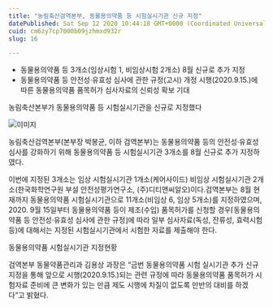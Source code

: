 ```yaml
---
title: "농림축산검역본부, 동물용의약품 등 시험실시기관 신규 지정"
datePublished: Sat Sep 12 2020 10:44:18 GMT+0000 (Coordinated Universal Time)
cuid: cm6zy7cp7000b09jzhmxd932r
slug: 16

---
```



- 동물용의약품 등 3개소(임상시험 1, 비임상시험 2개소) 8월 신규로 추가 지정
- 동물용의약품 등 안전성‧유효성 심사에 관한 규정(고시) 개정 시행(2020.9.15.)에 따른 동물용의약품 품목허가 심사자료의 신뢰성 확보 기대

농림축산본부가 동물용의약품 등 시험실시기관을 신규로 지정했다

![이미지](https://cdn.hashnode.com/res/hashnode/image/upload/v1739246069080/33ad9971-a966-4a1d-9d66-3a8cef16ea5d.jpeg)

농림축산검역본부(본부장 박봉균, 이하 검역본부)는 동물용의약품 등의 안전성‧유효성 심사를 강화하기 위해 동물용의약품 등 시험실시기관 3개소를 8월 신규로 추가 지정하였다.

이번에 지정된 3개소는 임상 시험실시기관 1개소(케어사이드) 비임상 시험실시기관 2개소(한국화학연구원 부설 안전성평가연구소, (주)디티앤씨알오)이다.검역본부는 8월 현재까지 동물용의약품 시험실시기관으로 11개소(비임상 6, 임상 5개소)를 지정하였으며, 2020. 9월 15일부터 동물용의약품 등이 제조(수입) 품목허가를 신청할 경우⌈동물용의약품 등 안전성‧유효성 심사에 관한 규정⌋에 따라 일부 심사자료(독성, 잔류성, 효력시험 등)에 대해서는 지정된 시험실시기관에서 시험한 자료를 제출해야 한다.

동물용의약품 시험실시기관 지정현황

검역본부 동물약품관리과 김용상 과장은 “금번 동물용의약품 시험 실시기관 추가 신규 지정을 통해 앞으로 시행(2020.9.15.)되는 관련 규정에 따라 동물용의약품 품목허가 시험자료 준비에 큰 변화가 있는 만큼 제도 시행에 차질이 없도록 만반의 대비를 하겠다”고 밝혔다.